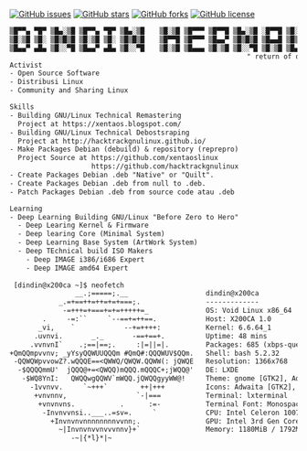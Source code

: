 [![GitHub issues](https://img.shields.io/github/issues/dindinG41TR3/myremastering)](https://github.com/dindinG41TR3/myremastering/issues)
[![GitHub stars](https://img.shields.io/github/stars/dindinG41TR3/myremastering)](https://github.com/dindinG41TR3/myremastering/stargazers)
[![GitHub forks](https://img.shields.io/github/forks/dindinG41TR3/myremastering)](https://github.com/dindinG41TR3/myremastering/network)
[![GitHub license](https://img.shields.io/github/license/dindinG41TR3/myremastering)](https://github.com/dindinG41TR3/myremastering/blob/master/COPYING) 

````txt
▒█▀▀▄ ▀█▀ ▒█▄░▒█ ▒█▀▀▄ ▀█▀ ▒█▄░▒█ 　 ▒█░▒█ ▒█▀▀▀ ▒█▀▀█ ▒█▄░▒█ ░█▀▀█ ▒█░░▒█ ░█▀▀█ ▒█▄░▒█ 
▒█░▒█ ▒█░ ▒█▒█▒█ ▒█░▒█ ▒█░ ▒█▒█▒█ 　 ▒█▀▀█ ▒█▀▀▀ ▒█▄▄▀ ▒█▒█▒█ ▒█▄▄█ ▒█▒█▒█ ▒█▄▄█ ▒█▒█▒█ 
▒█▄▄▀ ▄█▄ ▒█░░▀█ ▒█▄▄▀ ▄█▄ ▒█░░▀█ 　 ▒█░▒█ ▒█▄▄▄ ▒█░▒█ ▒█░░▀█ ▒█░▒█ ▒█▄▀▄█ ▒█░▒█ ▒█░░▀█
                                                          " return of dreams come true"
Activist
- Open Source Software 
- Distribusi Linux
- Community and Sharing Linux

Skills
- Building GNU/Linux Technical Remastering
  Project at https://xentaos.blogspot.com/
- Building GNU/Linux Technical Debostsraping
  Project at http://hacktrackgnulinux.github.io/
- Make Packages Debian (debuild) & repository (reprepro)
  Project Source at https://github.com/xentaoslinux 
                    https://github.com/hacktrackgnulinux
- Create Packages Debian .deb "Native" or "Quilt".
- Create Packages Debian .deb from null to .deb.
- Patch Packages Debian .deb from source code atau .deb

Learning
- Deep Learning Building GNU/Linux "Before Zero to Hero"
  - Deep Learing Kernel & Firmware
  - Deep learing Core (Minimal System)
  - Deep Learning Base System (ArtWork System)
  - Deep TEchnical build ISO Makers
    - Deep IMAGE i386/i686 Expert
    - Deep IMAGE amd64 Expert
    
 [dindin@x200ca ~]$ neofetch
                __.;=====;.__                   dindin@x200ca 
            _.=+==++=++=+=+===;.                ------------- 
             -=+++=+===+=+=+++++=_              OS: Void Linux x86_64 
        .     -=:``     `--==+=++==.            Host: X200CA 1.0 
       _vi,    `            --+=++++:           Kernel: 6.6.64_1 
      .uvnvi.       _._       -==+==+.          Uptime: 48 mins 
     .vvnvnI`    .;==|==;.     :|=||=|.         Packages: 685 (xbps-query) 
+QmQQmpvvnv; _yYsyQQWUUQQQm #QmQ#:QQQWUV$QQm.   Shell: bash 5.2.32 
 -QQWQWpvvowZ?.wQQQE==<QWWQ/QWQW.QQWW(: jQWQE   Resolution: 1366x768 
  -$QQQQmmU'  jQQQ@+=<QWQQ)mQQQ.mQQQC+;jWQQ@'   DE: LXDE 
   -$WQ8YnI:   QWQQwgQQWV`mWQQ.jQWQQgyyWW@!     Theme: gnome [GTK2], Adwaita-da 
     -1vvnvv.     `~+++`        ++|+++          Icons: Adwaita [GTK2], Xenta-X  
      +vnvnnv,                 `-|===           Terminal: lxterminal 
       +vnvnvns.           .      :=-           Terminal Font: Monospace 10 
        -Invnvvnsi..___..=sv=.     `            CPU: Intel Celeron 1007U (2) @  
          +Invnvnvnnnnnnnnvvnn;.                GPU: Intel 3rd Gen Core process 
            ~|Invnvnvvnvvvnnv}+`                Memory: 1180MiB / 1792MiB 
               -~|{*l}*|~
                                                                        
                                                                                                         
````

